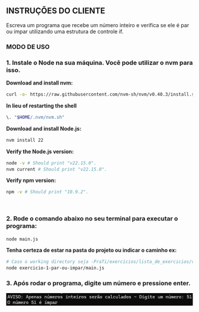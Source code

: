 ## INSTRUÇÕES DO CLIENTE

Escreva um programa que recebe um número inteiro e verifica se ele é par ou ímpar utilizando uma estrutura de controle if.

### MODO DE USO

### 1. Instale o Node na sua máquina. Você pode utilizar o nvm para isso.

**Download and install nvm:**

```sh
curl -o- https://raw.githubusercontent.com/nvm-sh/nvm/v0.40.3/install.sh | bash
```

**In lieu of restarting the shell**

```sh
\. "$HOME/.nvm/nvm.sh"
```

**Download and install Node.js:**

```sh
nvm install 22
```

**Verify the Node.js version:**

```sh
node -v # Should print "v22.15.0".
nvm current # Should print "v22.15.0".
```

**Verify npm version:**

```sh
npm -v # Should print "10.9.2".
```

<br />

### 2. Rode o comando abaixo no seu terminal para executar o programa:

```sh
node main.js
```

**Tenha certeza de estar na pasta do projeto ou indicar o caminho ex:**

```sh
# Caso o working directory seja -PraTi/exercicios/lista_de_exercicios/v1
node exercicio-1-par-ou-impar/main.js
```

### 3. Após rodar o programa, digite um número e pressione enter.<br />

![alt text](../assets/par-ou-impar.png)